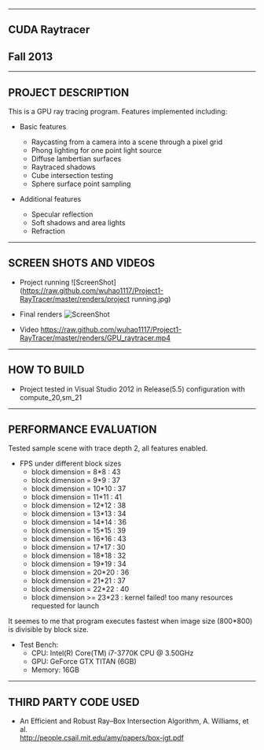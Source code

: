 -------------------------------------------------------------------------------
CUDA Raytracer
-------------------------------------------------------------------------------
Fall 2013
-------------------------------------------------------------------------------

-------------------------------------------------------------------------------
PROJECT DESCRIPTION
-------------------------------------------------------------------------------
This is a GPU ray tracing program. Features implemented including:
* Basic features
	- Raycasting from a camera into a scene through a pixel grid
	- Phong lighting for one point light source
	- Diffuse lambertian surfaces
	- Raytraced shadows
	- Cube intersection testing
	- Sphere surface point sampling

* Additional features
	- Specular reflection 
	- Soft shadows and area lights 
	- Refraction

-------------------------------------------------------------------------------
SCREEN SHOTS AND VIDEOS
-------------------------------------------------------------------------------
* Project running
  ![ScreenShot](https://raw.github.com/wuhao1117/Project1-RayTracer/master/renders/project running.jpg)
	
* Final renders
  ![ScreenShot](https://raw.github.com/wuhao1117/Project1-RayTracer/master/renders/MyRender.jpg)

* Video
  https://raw.github.com/wuhao1117/Project1-RayTracer/master/renders/GPU_raytracer.mp4
-------------------------------------------------------------------------------
HOW TO BUILD
-------------------------------------------------------------------------------
* Project tested in Visual Studio 2012 in Release(5.5) configuration with 
  compute_20,sm_21

-------------------------------------------------------------------------------
PERFORMANCE EVALUATION
-------------------------------------------------------------------------------
Tested sample scene with trace depth 2, all features enabled.


* FPS under different block sizes
   - block dimension = 8*8        : 43
   - block dimension = 9*9        : 37
   - block dimension = 10*10    : 37
   - block dimension = 11*11    : 41
   - block dimension = 12*12    : 38
   - block dimension = 13*13    : 34
   - block dimension = 14*14    : 36
   - block dimension = 15*15    : 39
   - block dimension = 16*16    : 43
   - block dimension = 17*17    : 30
   - block dimension = 18*18    : 32
   - block dimension = 19*19    : 34
   - block dimension = 20*20    : 36
   - block dimension = 21*21    : 37
   - block dimension = 22*22    : 40
   - block dimension >= 23*23    : kernel failed! too many resources requested for launch

It seemes to me that program executes fastest when image size (800*800) is divisible by block size. 

* Test Bench:
	* CPU: Intel(R) Core(TM) i7-3770K CPU @ 3.50GHz
	* GPU: GeForce GTX TITAN (6GB)
	* Memory: 16GB

-------------------------------------------------------------------------------
THIRD PARTY CODE USED
-------------------------------------------------------------------------------
* An Efficient and Robust Ray–Box Intersection Algorithm, A. Williams, et al.  
  http://people.csail.mit.edu/amy/papers/box-jgt.pdf


